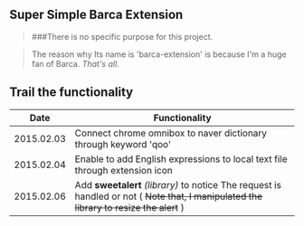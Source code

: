 ## Super Simple Barca Extension

>###There is no specific purpose for this project.

>The reason why Its name is 'barca-extension' is because I'm a huge fan of Barca. *That's all.*

## Trail the functionality

| Date | Functionality |
| ---- | ------------- |
|2015.02.03 | Connect chrome omnibox to naver dictionary through keyword 'qoo' |
|2015.02.04 | Enable to add English expressions to local text file through extension icon |
|2015.02.06 | Add **sweetalert** *(library)* to notice The request is handled or not ( ~~Note that, I manipulated the library to resize the alert~~ ) |
